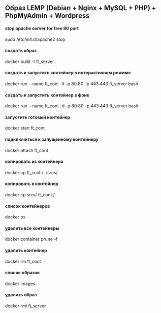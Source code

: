 ## Образ LEMP (Debian + Nginx + MySQL + PHP) + PhpMyAdmin + Wordpress

#### stop apache server for free 80 port
sudo /etc/init.d/apache2 stop

#### создать образ
docker build -t ft_server .

#### создать и запустить контейнер в интерактивном режиме
docker run --name ft_cont -it -p 80:80 -p 443:443 ft_server bash

#### создать и запустить контейнер в фоне
docker run --name ft_cont -d -p 80:80 -p 443:443 ft_server bash

#### запустить готовый контейнер
docker start ft_cont

#### подключиться к запущенному контейнеру
docker attach ft_cont

#### копировать из контейнера
docker cp ft_cont:/ ./srcs/

#### копировать в контейнер
docker cp srcs/ ft_cont:/

#### список контейнеров
docker ps

#### удалить все контейнеры
docker container prune -f

#### удалить контейнер
docker rm ft_cont

#### список образов
docker images

#### удалить образ
docker rmi ft_server
